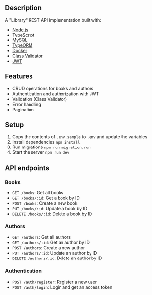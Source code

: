 ## Description

A "Library" REST API implementation built with:

- [Node.js](https://nodejs.org/en)
- [TypeScript](https://www.typescriptlang.org/)
- [MySQL](https://www.mysql.com/)
- [TypeORM](https://typeorm.io/)
- [Docker](https://www.docker.com/)
- [Class Validator](https://www.npmjs.com/package/class-validator)
- [JWT](https://jwt.io/)

## Features

- CRUD operations for books and authors
- Authentication and authorization with JWT
- Validation (Class Validator)
- Error handling
- Pagination

## Setup

1. Copy the contents of `.env.sample` to `.env` and update the variables
2. Install dependencies `npm install`
3. Run migrations `npm run migration:run`
4. Start the server `npm run dev`

## API endpoints

### Books

- `GET /books`: Get all books
- `GET /books/:id`: Get a book by ID
- `POST /books`: Create a new book
- `PUT /books/:id`: Update a book by ID
- `DELETE /books/:id`: Delete a book by ID

### Authors

- `GET /authors`: Get all authors
- `GET /authors/:id`: Get an author by ID
- `POST /authors`: Create a new author
- `PUT /authors/:id`: Update an author by ID
- `DELETE /authors/:id`: Delete an author by ID

### Authentication

- `POST /auth/register`: Register a new user
- `POST /auth/login`: Login and get an access token
